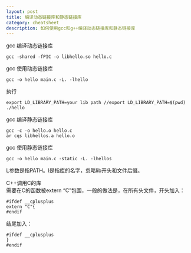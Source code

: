 ```yaml
---
layout: post
title: 编译动态链接库和静态链接库
category: cheatsheet
description: 如何使用gcc和g++编译动态链接库和静态链接库
---
```


gcc 编译动态链接库
 
```shell
gcc -shared -fPIC -o libhello.so hello.c
```

gcc 使用动态链接库

```shell
gcc -o hello main.c -L. -lhello
``` 

执行

```
export LD_LIBRARY_PATH=your lib path //export LD_LIBRARY_PATH=$(pwd)
./hello
```

gcc 编译静态链接库

```
gcc -c -o hello.o hello.c
ar cqs libhellos.a hello.o 
```

gcc 使用静态链接库

```
gcc -o hello main.c -static -L. -lhellos 
```

L参数是指PATH。l是指库的名字，忽略lib开头和文件后缀。


C++调用C的库  
需要在C的函数被extern “C”包围，一般的做法是，在所有头文件，开头加入：

```
#ifdef __cplusplus
extern "C"{
#endif
```

结尾加入：

```
#ifdef __cplusplus
}
#endif
```
